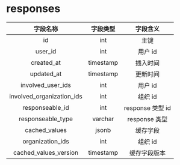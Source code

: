 # responses

| 字段名称 | 字段类型 | 字段含义 |
| :-----: | :-----: | :-----: 
| id | int | 主键 |
| user_id | int | 用户 id  |
| created_at | timestamp | 插入时间 |
| updated_at | timestamp | 更新时间 |
| involved_user_ids | int | 用户 id |
| involved_organization_ids | int | 组织 id |
| responseable_id | int | response 类型 id |
| responseable_type | varchar | response 类型 |
| cached_values | jsonb | 缓存字段 |
| organization_ids | int | 组织 id |
| cached_values_version | timestamp | 缓存字段版本 |

